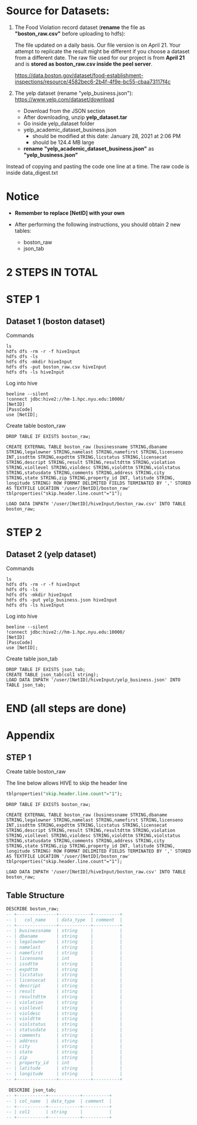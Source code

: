 # Source for Datasets:

1. The Food Violation record dataset (**rename** the file as **"boston_raw.csv"** before uploading to hdfs):
   
   The file updated on a daily basis. Our file version is on April 21.
   Your attempt to replicate the result might be different if you choose a dataset from a different date.
   The raw file used for our project is from **April 21** and is **stored as boston_raw.csv inside the peel server**.

   https://data.boston.gov/dataset/food-establishment-inspections/resource/4582bec6-2b4f-4f9e-bc55-cbaa73117f4c

2. The yelp dataset (rename "yelp_business.json"):
   https://www.yelp.com/dataset/download

   * Download from the JSON section
   * After downloading, unzip **yelp_dataset.tar**
   * Go inside yelp_dataset folder
   * yelp_academic_dataset_business.json 
     * should be modified at this date: January 28, 2021 at 2:06 PM
     * should be 124.4 MB large
   * **rename** **"yelp_academic_dataset_business.json"** as **"yelp_business.json"**

Instead of copying and pasting the code one line at a time.
The raw code is inside data_digest.txt

# Notice

* **Remember to replace [NetID] with your own**

* After performing the following instructions, you should obtain 2 new tables:
  * boston_raw
  * json_tab





# 2 STEPS IN TOTAL



# STEP 1



## Dataset 1 (boston dataset)

Commands 
```shell
ls
hdfs dfs -rm -r -f hiveInput 
hdfs dfs -ls 
hdfs dfs -mkdir hiveInput
hdfs dfs -put boston_raw.csv hiveInput
hdfs dfs -ls hiveInput
```

Log into hive
```shell
beeline --silent
!connect jdbc:hive2://hm-1.hpc.nyu.edu:10000/
[NetID]
[PassCode]
use [NetID];
```

Create table boston_raw

```
DROP TABLE IF EXISTS boston_raw;

CREATE EXTERNAL TABLE boston_raw (businessname STRING,dbaname STRING,legalowner STRING,namelast STRING,namefirst STRING,licenseno INT,issdttm STRING,expdttm STRING,licstatus STRING,licensecat STRING,descript STRING,result STRING,resultdttm STRING,violation STRING,viollevel STRING,violdesc STRING,violdttm STRING,violstatus STRING,statusdate STRING,comments STRING,address STRING,city STRING,state STRING,zip STRING,property_id INT, latitude STRING, longitude STRING) ROW FORMAT DELIMITED FIELDS TERMINATED BY ',' STORED AS TEXTFILE LOCATION '/user/[NetID]/boston_raw'  tblproperties("skip.header.line.count"="1"); 

LOAD DATA INPATH '/user/[NetID]/hiveInput/boston_raw.csv' INTO TABLE boston_raw;
```



# STEP 2



## Dataset 2 (yelp dataset)

Commands
```
ls
hdfs dfs -rm -r -f hiveInput 
hdfs dfs -ls 
hdfs dfs -mkdir hiveInput
hdfs dfs -put yelp_business.json hiveInput
hdfs dfs -ls hiveInput
```

Log into hive
```
beeline --silent
!connect jdbc:hive2://hm-1.hpc.nyu.edu:10000/
[NetID]
[PassCode]
use [NetID];
```

Create table json_tab
```
DROP TABLE IF EXISTS json_tab;
CREATE TABLE json_tab(col1 string);
LOAD DATA INPATH '/user/[NetID]/hiveInput/yelp_business.json' INTO TABLE json_tab;
```

# END (all steps are done)

# Appendix

## STEP 1

Create table boston_raw

The line below allows HIVE to skip the header line
```sql
tblproperties("skip.header.line.count"="1");
```

```
DROP TABLE IF EXISTS boston_raw;

CREATE EXTERNAL TABLE boston_raw (businessname STRING,dbaname STRING,legalowner STRING,namelast STRING,namefirst STRING,licenseno INT,issdttm STRING,expdttm STRING,licstatus STRING,licensecat STRING,descript STRING,result STRING,resultdttm STRING,violation STRING,viollevel STRING,violdesc STRING,violdttm STRING,violstatus STRING,statusdate STRING,comments STRING,address STRING,city STRING,state STRING,zip STRING,property_id INT, latitude STRING, longitude STRING) ROW FORMAT DELIMITED FIELDS TERMINATED BY ',' STORED AS TEXTFILE LOCATION '/user/[NetID]/boston_raw'  tblproperties("skip.header.line.count"="1"); 

LOAD DATA INPATH '/user/[NetID]/hiveInput/boston_raw.csv' INTO TABLE boston_raw;
```


## Table Structure


```sql
DESCRIBE boston_raw;
-- +---------------+------------+----------+
-- |   col_name    | data_type  | comment  |
-- +---------------+------------+----------+
-- | businessname  | string     |          |
-- | dbaname       | string     |          |
-- | legalowner    | string     |          |
-- | namelast      | string     |          |
-- | namefirst     | string     |          |
-- | licenseno     | int        |          |
-- | issdttm       | string     |          |
-- | expdttm       | string     |          |
-- | licstatus     | string     |          |
-- | licensecat    | string     |          |
-- | descript      | string     |          |
-- | result        | string     |          |
-- | resultdttm    | string     |          |
-- | violation     | string     |          |
-- | viollevel     | string     |          |
-- | violdesc      | string     |          |
-- | violdttm      | string     |          |
-- | violstatus    | string     |          |
-- | statusdate    | string     |          |
-- | comments      | string     |          |
-- | address       | string     |          |
-- | city          | string     |          |
-- | state         | string     |          |
-- | zip           | string     |          |
-- | property_id   | int        |          |
-- | latitude      | string     |          |
-- | longitude     | string     |          |
-- +---------------+------------+----------+
```

```sql
 DESCRIBE json_tab;
-- +-----------+------------+----------+
-- | col_name  | data_type  | comment  |
-- +-----------+------------+----------+
-- | col1      | string     |          |
-- +-----------+------------+----------+
```